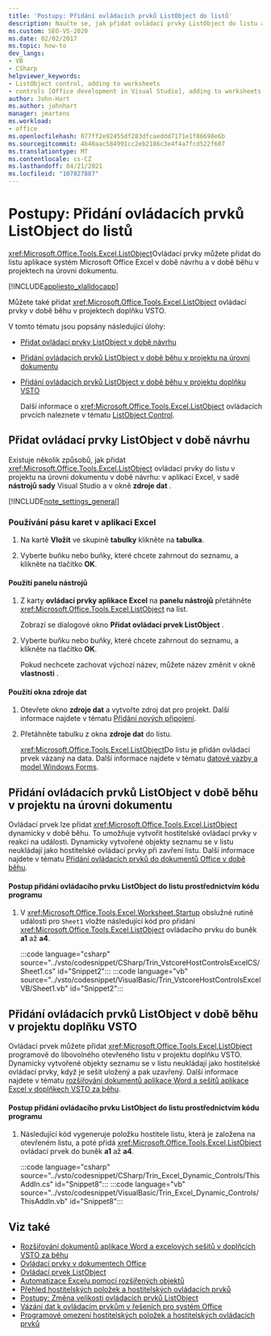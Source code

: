 ```yaml
---
title: 'Postupy: Přidání ovládacích prvků ListObject do listů'
description: Naučte se, jak přidat ovládací prvky ListObject do listu aplikace systém Microsoft Office Excel v době návrhu a v době běhu v projektech na úrovni dokumentu.
ms.custom: SEO-VS-2020
ms.date: 02/02/2017
ms.topic: how-to
dev_langs:
- VB
- CSharp
helpviewer_keywords:
- ListObject control, adding to worksheets
- controls [Office development in Visual Studio], adding to worksheets
author: John-Hart
ms.author: johnhart
manager: jmartens
ms.workload:
- office
ms.openlocfilehash: 077ff2e92455df283dfcaeddd7171e1f86698e6b
ms.sourcegitcommit: 4b40aac584991cc2eb2186c3e4f4a7fcd522f607
ms.translationtype: MT
ms.contentlocale: cs-CZ
ms.lasthandoff: 04/21/2021
ms.locfileid: "107827887"
---
```

# <a name="how-to-add-listobject-controls-to-worksheets"></a>Postupy: Přidání ovládacích prvků ListObject do listů
  <xref:Microsoft.Office.Tools.Excel.ListObject>Ovládací prvky můžete přidat do listu aplikace systém Microsoft Office Excel v době návrhu a v době běhu v projektech na úrovni dokumentu.

 [!INCLUDE[appliesto_xlalldocapp](../vsto/includes/appliesto-xlalldocapp-md.md)]

 Můžete také přidat <xref:Microsoft.Office.Tools.Excel.ListObject> ovládací prvky v době běhu v projektech doplňku VSTO.

 V tomto tématu jsou popsány následující úlohy:

- [Přidat ovládací prvky ListObject v době návrhu](#designtime)

- [Přidání ovládacích prvků ListObject v době běhu v projektu na úrovni dokumentu](#runtimedoclevel)

- [Přidání ovládacích prvků ListObject v době běhu v projektu doplňku VSTO](#runtimeaddin)

  Další informace o <xref:Microsoft.Office.Tools.Excel.ListObject> ovládacích prvcích naleznete v tématu [ListObject Control](../vsto/listobject-control.md).

## <a name="add-listobject-controls-at-design-time"></a><a name="designtime"></a> Přidat ovládací prvky ListObject v době návrhu
 Existuje několik způsobů, jak přidat <xref:Microsoft.Office.Tools.Excel.ListObject> ovládací prvky do listu v projektu na úrovni dokumentu v době návrhu: v aplikaci Excel, v sadě **nástrojů sady** Visual Studio a v okně **zdroje dat** .

 [!INCLUDE[note_settings_general](../sharepoint/includes/note-settings-general-md.md)]

### <a name="to-use-the-ribbon-in-excel"></a>Používání pásu karet v aplikaci Excel

1. Na kartě **Vložit** ve skupině **tabulky** klikněte na **tabulka**.

2. Vyberte buňku nebo buňky, které chcete zahrnout do seznamu, a klikněte na tlačítko **OK**.

#### <a name="to-use-the-toolbox"></a>Použití panelu nástrojů

1. Z karty **ovládací prvky aplikace Excel** na **panelu nástrojů** přetáhněte <xref:Microsoft.Office.Tools.Excel.ListObject> na list.

     Zobrazí se dialogové okno **Přidat ovládací prvek ListObject** .

2. Vyberte buňku nebo buňky, které chcete zahrnout do seznamu, a klikněte na tlačítko **OK**.

     Pokud nechcete zachovat výchozí název, můžete název změnit v okně **vlastnosti** .

#### <a name="to-use-the-data-sources-window"></a>Použití okna zdroje dat

1. Otevřete okno **zdroje dat** a vytvořte zdroj dat pro projekt. Další informace najdete v tématu [Přidání nových připojení](../data-tools/add-new-connections.md).

2. Přetáhněte tabulku z okna **zdroje dat** do listu.

     <xref:Microsoft.Office.Tools.Excel.ListObject>Do listu je přidán ovládací prvek vázaný na data. Další informace najdete v tématu [datové vazby a model Windows Forms](/dotnet/framework/winforms/data-binding-and-windows-forms).

## <a name="add-listobject-controls-at-run-time-in-a-document-level-project"></a><a name="runtimedoclevel"></a> Přidání ovládacích prvků ListObject v době běhu v projektu na úrovni dokumentu
 Ovládací prvek lze přidat <xref:Microsoft.Office.Tools.Excel.ListObject> dynamicky v době běhu. To umožňuje vytvořit hostitelské ovládací prvky v reakci na události. Dynamicky vytvořené objekty seznamu se v listu neukládají jako hostitelské ovládací prvky při zavření listu. Další informace najdete v tématu [Přidání ovládacích prvků do dokumentů Office v době běhu](../vsto/adding-controls-to-office-documents-at-run-time.md).

#### <a name="to-add-a-listobject-control-to-a-worksheet-programmatically"></a>Postup přidání ovládacího prvku ListObject do listu prostřednictvím kódu programu

1. V <xref:Microsoft.Office.Tools.Excel.Worksheet.Startup> obslužné rutině události pro `Sheet1` vložte následující kód pro přidání <xref:Microsoft.Office.Tools.Excel.ListObject> ovládacího prvku do buněk **a1** až **a4**.

     :::code language="csharp" source="../vsto/codesnippet/CSharp/Trin_VstcoreHostControlsExcelCS/Sheet1.cs" id="Snippet2":::
     :::code language="vb" source="../vsto/codesnippet/VisualBasic/Trin_VstcoreHostControlsExcelVB/Sheet1.vb" id="Snippet2":::

## <a name="add-listobject-controls-at-run-time-in-a-vsto-add-in-project"></a><a name="runtimeaddin"></a> Přidání ovládacích prvků ListObject v době běhu v projektu doplňku VSTO
 Ovládací prvek můžete přidat <xref:Microsoft.Office.Tools.Excel.ListObject> programově do libovolného otevřeného listu v projektu doplňku VSTO. Dynamicky vytvořené objekty seznamu se v listu neukládají jako hostitelské ovládací prvky, když je sešit uložený a pak uzavřený. Další informace najdete v tématu [rozšiřování dokumentů aplikace Word a sešitů aplikace Excel v doplňkech VSTO za běhu](../vsto/extending-word-documents-and-excel-workbooks-in-vsto-add-ins-at-run-time.md).

#### <a name="to-add-a-listobject-control-to-a-worksheet-programmatically"></a>Postup přidání ovládacího prvku ListObject do listu prostřednictvím kódu programu

1. Následující kód vygeneruje položku hostitele listu, která je založena na otevřeném listu, a poté přidá <xref:Microsoft.Office.Tools.Excel.ListObject> ovládací prvek do buněk **a1** až **a4**.

     :::code language="csharp" source="../vsto/codesnippet/CSharp/Trin_Excel_Dynamic_Controls/ThisAddIn.cs" id="Snippet8":::
     :::code language="vb" source="../vsto/codesnippet/VisualBasic/Trin_Excel_Dynamic_Controls/ThisAddIn.vb" id="Snippet8":::

## <a name="see-also"></a>Viz také
- [Rozšiřování dokumentů aplikace Word a excelových sešitů v doplňcích VSTO za běhu](../vsto/extending-word-documents-and-excel-workbooks-in-vsto-add-ins-at-run-time.md)
- [Ovládací prvky v dokumentech Office](../vsto/controls-on-office-documents.md)
- [Ovládací prvek ListObject](../vsto/listobject-control.md)
- [Automatizace Excelu pomocí rozšířených objektů](../vsto/automating-excel-by-using-extended-objects.md)
- [Přehled hostitelských položek a hostitelských ovládacích prvků](../vsto/host-items-and-host-controls-overview.md)
- [Postupy: Změna velikosti ovládacích prvků ListObject](../vsto/how-to-resize-listobject-controls.md)
- [Vázání dat k ovládacím prvkům v řešeních pro systém Office](../vsto/binding-data-to-controls-in-office-solutions.md)
- [Programové omezení hostitelských položek a hostitelských ovládacích prvků](../vsto/programmatic-limitations-of-host-items-and-host-controls.md)
